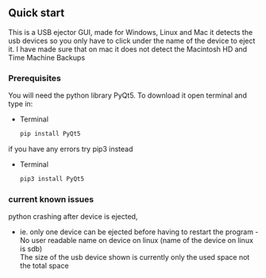 
<!-- USB Ejector -->
## Quick start

This is a USB ejector GUI, made for Windows, Linux and Mac
it detects the usb devices so you only have to click under the name of the device to eject it.
I have made sure that on mac it does not detect the Macintosh HD and Time Machine Backups

### Prerequisites

You will need the python library PyQt5.
To download it open terminal and type in:
* Terminal
  ```sh
  pip install PyQt5
  ```
if you have any errors try pip3 instead
* Terminal
  ```sh
  pip3 install PyQt5
  ```
### current known issues
python crashing after device is ejected, 
 - ie. only one device can be ejected before having to restart the program  -
No user readable name on device on linux (name of the device on linux is sdb)  
The size of the usb device shown is currently only the used space not the total space
